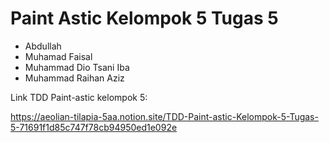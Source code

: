 # Paint Astic Kelompok 5 Tugas 5

- Abdullah
- Muhamad Faisal
- Muhammad Dio Tsani Iba
- Muhammad Raihan Aziz

Link TDD Paint-astic kelompok 5:

https://aeolian-tilapia-5aa.notion.site/TDD-Paint-astic-Kelompok-5-Tugas-5-71691f1d85c747f78cb94950ed1e092e
